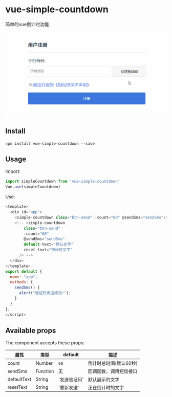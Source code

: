 # vue-simple-countdown

简单的vue倒计时功能

![](https://raw.githubusercontent.com/zhangangs/vue-simple-countdown/master/public/demo.gif)

## Install
```
npm install vue-simple-countdown --save
```

## Usage
Import:
```javascript
import simpleCountdown from 'vue-simple-countdown'
Vue.use(simpleCountdown)
```
Use:
```javascript
<template>
  <div id="app">
    <simple-countdown class="btn-send" :count="60" @sendSms="sendSms"/>
    <!-- <simple-countdown
        class="btn-send"
        :count="60"
        @sendSms="sendSms"
        default-text="默认文字"
        reset-text="倒计时文字"
      /> -->
  </div>
</template>
export default {
  name: "app",
  methods: {
    sendSms() {
      alert("验证码发送成功!");
    }
  }
};
</script>
```
## Available props
The component accepts these props:


属性 | 类型 | default | 描述
---|---|---|---
count | Number | `60` | 倒计时总时间(默认60秒)
sendSms | Function | 无 | 回调函数，调用短信接口
defaultText | String | '发送验证码' | 默认展示的文字
resetText | String | '重新发送' | 正在倒计时的文字


